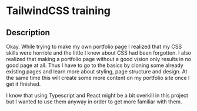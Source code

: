 # TailwindCSS training

## Description

Okay. While trying to make my own portfolio page I realized that my CSS skills were horrible and the little I knew about CSS had been forgotten. I also realized that making a portfolio page without a good vision only results in no good page at all. Thus I have to go to the basics by cloning some already existing pages and learn more about styling, page structure and design. At the same time this will create some more content on my portfolio site once I get it finished.

I know that using Typescript and React might be a bit overkill in this project but I wanted to use them anyway in order to get more familiar with them.
